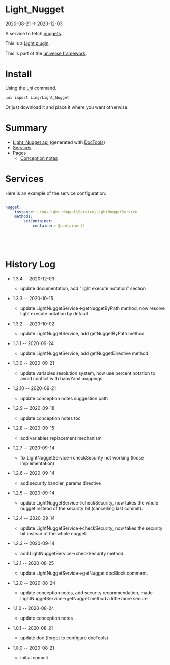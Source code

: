 Light_Nugget
===========
2020-08-21 -> 2020-12-03



A service to fetch [nuggets](https://github.com/lingtalfi/Light/blob/master/personal/mydoc/pages/nomenclature.md#nugget).


This is a [Light plugin](https://github.com/lingtalfi/Light/blob/master/doc/pages/plugin.md).

This is part of the [universe framework](https://github.com/karayabin/universe-snapshot).


Install
==========
Using the [uni](https://github.com/lingtalfi/universe-naive-importer) command.
```bash
uni import Ling/Light_Nugget
```

Or just download it and place it where you want otherwise.






Summary
===========
- [Light_Nugget api](https://github.com/lingtalfi/Light_Nugget/blob/master/doc/api/Ling/Light_Nugget.md) (generated with [DocTools](https://github.com/lingtalfi/DocTools))
- [Services](#services)
- Pages
    - [Conception notes](https://github.com/lingtalfi/Light_Nugget/blob/master/doc/pages/conception-notes.md)






Services
=========


Here is an example of the service configuration:

```yaml

nugget:
    instance: Ling\Light_Nugget\Service\LightNuggetService
    methods:
        setContainer:
            container: @container()






```



History Log
=============

- 1.3.4 -- 2020-12-03

    - update documentation, add "light execute notation" section
    
- 1.3.3 -- 2020-10-15

    - update LightNuggetService->getNuggetByPath method, now resolve light execute notation by default
    
- 1.3.2 -- 2020-10-02

    - update LightNuggetService, add getNuggetByPath method
    
- 1.3.1 -- 2020-09-24

    - update LightNuggetService, add getNuggetDirective method
    
- 1.3.0 -- 2020-09-21

    - update variables resolution system, now use percent notation to avoid conflict with babyYaml mappings
    
- 1.2.10 -- 2020-09-21

    - update conception notes suggestion path
    
- 1.2.9 -- 2020-09-18

    - update conception notes toc
    
- 1.2.8 -- 2020-09-15

    - add variables replacement mechanism
    
- 1.2.7 -- 2020-09-14

    - fix LightNuggetService->checkSecurity not working (loose implementation)
    
- 1.2.6 -- 2020-09-14

    - add security.handler_params directive
    
- 1.2.5 -- 2020-09-14

    - update LightNuggetService->checkSecurity, now takes the whole nugget instead of the security bit (cancelling last commit).
    
- 1.2.4 -- 2020-09-14

    - update LightNuggetService->checkSecurity, now takes the security bit instead of the whole nugget.
    
- 1.2.3 -- 2020-09-14

    - add LightNuggetService->checkSecurity method.
    
- 1.2.1 -- 2020-08-25

    - update LightNuggetService->getNugget docBlock comment.
    
- 1.2.0 -- 2020-08-24

    - update conception notes, add security recommendation, made LightNuggetService->getNugget method a little more secure
    
- 1.1.0 -- 2020-08-24

    - update conception notes
    
- 1.0.1 -- 2020-08-21

    - update doc (forgot to configure docTools)
    
- 1.0.0 -- 2020-08-21

    - initial commit